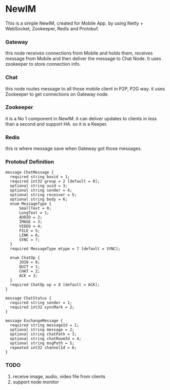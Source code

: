 NewIM
=====

This is a simple NewIM, created for Mobile App.
by using Netty + WebSocket, Zookeeper, Redis and Protobuf.

### Gateway
this node receives connections from Mobile and holds them, receives message from Mobile and then deliver the message to Chat Node.
It uses zookeeper to store connection info.

### Chat
this node routes message to all those mobile client in P2P, P2G way.
it uses Zookeeper to get connections on Gateway node.

### Zookeeper
it is a No 1 component in NewIM. it can deliver updates to clients in less than a second and support HA.
so it is a Keeper.

### Redis
this is where message save when Gateway got those messages.


### Protobuf Definition
```
message ChatMessage {
  required string boxid = 1;
  required int32 group = 2 [default = 0];
  optional string uuid = 3;
  optional string sender = 4;
  optional string receiver = 5;
  optional string body = 6;
  enum MessageType {
      SmallText = 0;
      LongText = 1;
      AUDIO = 2;
      IMAGE = 3;
      VIDEO = 4;
      FILE = 5;
      LINK = 6;
      SYNC = 7;
  }
  required MessageType mtype = 7 [default = SYNC];

  enum ChatOp {
      JOIN = 0;
      QUIT = 1;
      CHAT = 2;
      ACK = 3;
  }
  required ChatOp op = 8 [default = ACK];
}

message ChatStatus {
  required string sender = 1;
  required int32 syncMark = 2;
}

message ExchangeMessage {
  required string messageId = 1;
  optional string message = 2;
  optional string chatPath = 3;
  optional string chatRoomId = 4;
  optional string msgPath = 5;
  repeated int32 channelId = 6;
}

```

### TODO
1. receive image, audio, video file from clients
2. support node monitor